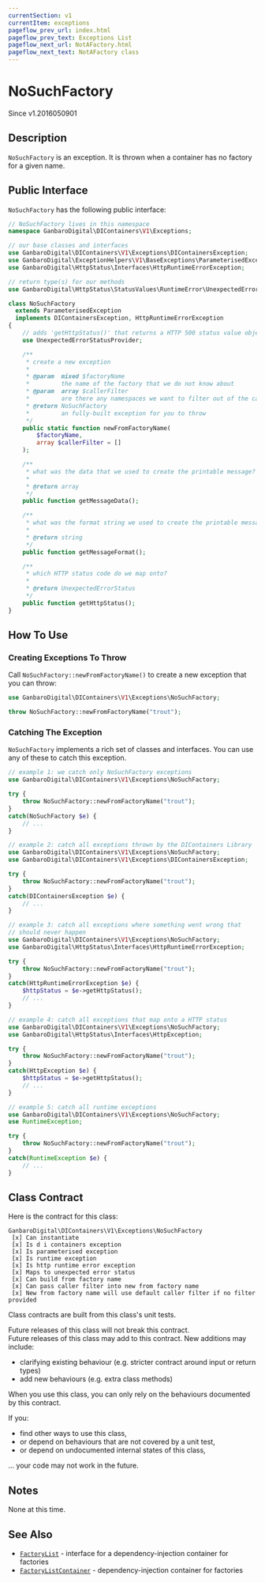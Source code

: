 ```yaml
---
currentSection: v1
currentItem: exceptions
pageflow_prev_url: index.html
pageflow_prev_text: Exceptions List
pageflow_next_url: NotAFactory.html
pageflow_next_text: NotAFactory class
---
```


# NoSuchFactory

<div class="callout info" markdown="1">
Since v1.2016050901
</div>

## Description

`NoSuchFactory` is an exception. It is thrown when a container has no factory for a given name.

## Public Interface

`NoSuchFactory` has the following public interface:

```php
// NoSuchFactory lives in this namespace
namespace GanbaroDigital\DIContainers\V1\Exceptions;

// our base classes and interfaces
use GanbaroDigital\DIContainers\V1\Exceptions\DIContainersException;
use GanbaroDigital\ExceptionHelpers\V1\BaseExceptions\ParameterisedException;
use GanbaroDigital\HttpStatus\Interfaces\HttpRuntimeErrorException;

// return type(s) for our methods
use GanbaroDigital\HttpStatus\StatusValues\RuntimeError\UnexpectedErrorStatus;

class NoSuchFactory
  extends ParameterisedException
  implements DIContainersException, HttpRuntimeErrorException
{
    // adds 'getHttpStatus()' that returns a HTTP 500 status value object
    use UnexpectedErrorStatusProvider;

    /**
     * create a new exception
     *
     * @param  mixed $factoryName
     *         the name of the factory that we do not know about
     * @param  array $callerFilter
     *         are there any namespaces we want to filter out of the call stack?
     * @return NoSuchFactory
     *         an fully-built exception for you to throw
     */
    public static function newFromFactoryName(
        $factoryName,
        array $callerFilter = []
    );

    /**
     * what was the data that we used to create the printable message?
     *
     * @return array
     */
    public function getMessageData();

    /**
     * what was the format string we used to create the printable message?
     *
     * @return string
     */
    public function getMessageFormat();

    /**
     * which HTTP status code do we map onto?
     *
     * @return UnexpectedErrorStatus
     */
    public function getHttpStatus();
}
```

## How To Use

### Creating Exceptions To Throw

Call `NoSuchFactory::newFromFactoryName()` to create a new exception that you can throw:

```php
use GanbaroDigital\DIContainers\V1\Exceptions\NoSuchFactory;

throw NoSuchFactory::newFromFactoryName("trout");
```

### Catching The Exception

`NoSuchFactory` implements a rich set of classes and interfaces. You can use any of these to catch this exception.

```php
// example 1: we catch only NoSuchFactory exceptions
use GanbaroDigital\DIContainers\V1\Exceptions\NoSuchFactory;

try {
    throw NoSuchFactory::newFromFactoryName("trout");
}
catch(NoSuchFactory $e) {
    // ...
}
```

```php
// example 2: catch all exceptions thrown by the DIContainers Library
use GanbaroDigital\DIContainers\V1\Exceptions\NoSuchFactory;
use GanbaroDigital\DIContainers\V1\Exceptions\DIContainersException;

try {
    throw NoSuchFactory::newFromFactoryName("trout");
}
catch(DIContainersException $e) {
    // ...
}
```

```php
// example 3: catch all exceptions where something went wrong that
// should never happen
use GanbaroDigital\DIContainers\V1\Exceptions\NoSuchFactory;
use GanbaroDigital\HttpStatus\Interfaces\HttpRuntimeErrorException;

try {
    throw NoSuchFactory::newFromFactoryName("trout");
}
catch(HttpRuntimeErrorException $e) {
    $httpStatus = $e->getHttpStatus();
    // ...
}
```

```php
// example 4: catch all exceptions that map onto a HTTP status
use GanbaroDigital\DIContainers\V1\Exceptions\NoSuchFactory;
use GanbaroDigital\HttpStatus\Interfaces\HttpException;

try {
    throw NoSuchFactory::newFromFactoryName("trout");
}
catch(HttpException $e) {
    $httpStatus = $e->getHttpStatus();
    // ...
}
```

```php
// example 5: catch all runtime exceptions
use GanbaroDigital\DIContainers\V1\Exceptions\NoSuchFactory;
use RuntimeException;

try {
    throw NoSuchFactory::newFromFactoryName("trout");
}
catch(RuntimeException $e) {
    // ...
}
```

## Class Contract

Here is the contract for this class:

    GanbaroDigital\DIContainers\V1\Exceptions\NoSuchFactory
     [x] Can instantiate
     [x] Is d i containers exception
     [x] Is parameterised exception
     [x] Is runtime exception
     [x] Is http runtime error exception
     [x] Maps to unexpected error status
     [x] Can build from factory name
     [x] Can pass caller filter into new from factory name
     [x] New from factory name will use default caller filter if no filter provided

Class contracts are built from this class's unit tests.

<div class="callout success">
Future releases of this class will not break this contract.
</div>

<div class="callout info" markdown="1">
Future releases of this class may add to this contract. New additions may include:

* clarifying existing behaviour (e.g. stricter contract around input or return types)
* add new behaviours (e.g. extra class methods)
</div>

<div class="callout warning" markdown="1">
When you use this class, you can only rely on the behaviours documented by this contract.

If you:

* find other ways to use this class,
* or depend on behaviours that are not covered by a unit test,
* or depend on undocumented internal states of this class,

... your code may not work in the future.
</div>

## Notes

None at this time.

## See Also

* [`FactoryList`](../Interfaces/FactoryList.html) - interface for a dependency-injection container for factories
* [`FactoryListContainer`](../FactoryList/FactoryListContainer.html) - dependency-injection container for factories
